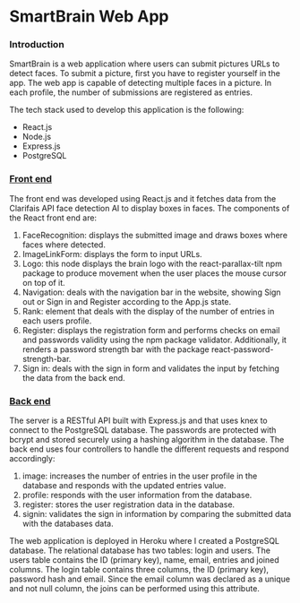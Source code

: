 # SmartBrain Web App

### Introduction
SmartBrain is a web application where users can submit pictures URLs to detect faces. To submit a picture, first you have to register yourself in the app. The web app is capable of detecting multiple faces in a picture. In each profile, the number of submissions are registered as entries. 

The tech stack used to develop this application is the following:
-	React.js
-	Node.js
-	Express.js
-	PostgreSQL  

### [Front end](https://github.com/mauroarcidiacono/SmartBrain-Front-End)
The front end was developed using React.js and it fetches data from the Clarifais API face detection AI to display boxes in faces. The components of the React front end are:
  1.	FaceRecognition: displays the submitted image and draws boxes where faces where detected. 
  2.	ImageLinkForm: displays the form to input URLs. 
  3.	Logo: this node displays the brain logo with the react-parallax-tilt npm package to produce movement when the user places the mouse cursor on top of it.
  4.	Navigation: deals with the navigation bar in the website, showing Sign out or Sign in and Register according to the App.js state. 
  5.	Rank: element that deals with the display of the number of entries in each users profile. 
  6.	Register: displays the registration form and performs checks on email and passwords validity using the npm package validator. Additionally, it renders a password strength bar with the package react-password-strength-bar.
  7.	Sign in: deals with the sign in form and validates the input by fetching the data from the back end.  

### [Back end](https://github.com/mauroarcidiacono/SmartBrain-Back-End)
The server is a RESTful API built with Express.js and that uses knex to connect to the PostgreSQL database. The passwords are protected with bcrypt and stored securely using a hashing algorithm in the database. The back end uses four controllers to handle the different requests and respond accordingly:

  1.	image: increases the number of entries in the user profile in the database and responds with the updated entries value. 
  2.	profile: responds with the user information from the database. 
  3.	register: stores the user registration data in the database. 
  4.	signin: validates the sign in information by comparing the submitted data with the databases data. 

The web application is deployed in Heroku where I created a PostgreSQL database. The relational database has two tables: login and users. The users table contains the ID (primary key), name, email, entries and joined columns. The login table contains three columns, the ID (primary key), password hash and email. Since the email column was declared as a unique and not null column, the joins can be performed using this attribute. 
